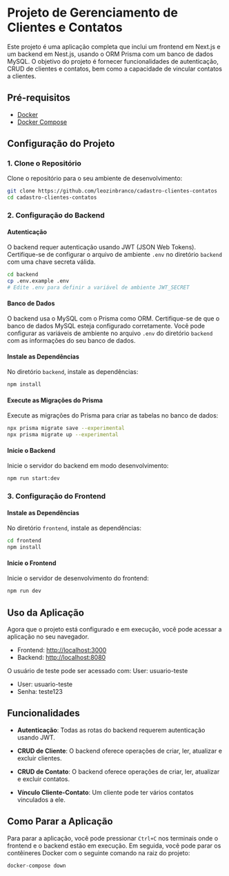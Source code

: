 
# Projeto de Gerenciamento de Clientes e Contatos

Este projeto é uma aplicação completa que inclui um frontend em Next.js e um backend em Nest.js, usando o ORM Prisma com um banco de dados MySQL. O objetivo do projeto é fornecer funcionalidades de autenticação, CRUD de clientes e contatos, bem como a capacidade de vincular contatos a clientes.

## Pré-requisitos

- [Docker](https://www.docker.com/get-started)
- [Docker Compose](https://docs.docker.com/compose/install/)

## Configuração do Projeto


### 1. Clone o Repositório

Clone o repositório para o seu ambiente de desenvolvimento:

```bash
git clone https://github.com/leozinbranco/cadastro-clientes-contatos
cd cadastro-clientes-contatos
```

### 2. Configuração do Backend

#### Autenticação

O backend requer autenticação usando JWT (JSON Web Tokens). Certifique-se de configurar o arquivo de ambiente `.env` no diretório `backend` com uma chave secreta válida.

```bash
cd backend
cp .env.example .env
# Edite .env para definir a variável de ambiente JWT_SECRET
```

#### Banco de Dados

O backend usa o MySQL com o Prisma como ORM. Certifique-se de que o banco de dados MySQL esteja configurado corretamente. Você pode configurar as variáveis de ambiente no arquivo `.env` do diretório `backend` com as informações do seu banco de dados.

#### Instale as Dependências

No diretório `backend`, instale as dependências:

```bash
npm install
```

#### Execute as Migrações do Prisma

Execute as migrações do Prisma para criar as tabelas no banco de dados:

```bash
npx prisma migrate save --experimental
npx prisma migrate up --experimental
```

#### Inicie o Backend

Inicie o servidor do backend em modo desenvolvimento:

```bash
npm run start:dev
```

### 3. Configuração do Frontend

#### Instale as Dependências

No diretório `frontend`, instale as dependências:

```bash
cd frontend
npm install
```

#### Inicie o Frontend

Inicie o servidor de desenvolvimento do frontend:

```bash
npm run dev
```

## Uso da Aplicação

Agora que o projeto está configurado e em execução, você pode acessar a aplicação no seu navegador.

- Frontend: [http://localhost:3000](http://localhost:3000)
- Backend: [http://localhost:8080](http://localhost:8080)

O usuário de teste pode ser acessado com: 
User: usuario-teste
- User: usuario-teste
- Senha: teste123

## Funcionalidades

- **Autenticação**: Todas as rotas do backend requerem autenticação usando JWT.

- **CRUD de Cliente**: O backend oferece operações de criar, ler, atualizar e excluir clientes.

- **CRUD de Contato**: O backend oferece operações de criar, ler, atualizar e excluir contatos.

- **Vínculo Cliente-Contato**: Um cliente pode ter vários contatos vinculados a ele.


## Como Parar a Aplicação

Para parar a aplicação, você pode pressionar `Ctrl+C` nos terminais onde o frontend e o backend estão em execução. Em seguida, você pode parar os contêineres Docker com o seguinte comando na raiz do projeto:

```bash
docker-compose down
```